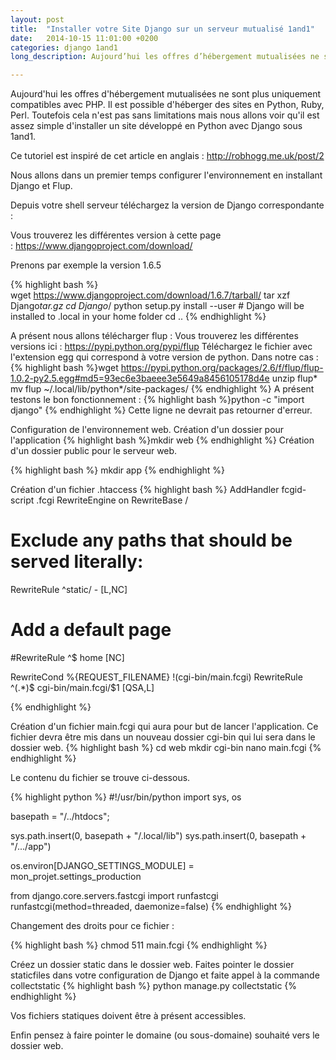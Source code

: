 ```yaml
---
layout: post
title:  "Installer votre Site Django sur un serveur mutualisé 1and1"
date:   2014-10-15 11:01:00 +0200
categories: django 1and1
long_description: Aujourd’hui les offres d’hébergement mutualisées ne sont plus uniquement compatibles avec PHP. Il est possible d’héberger des sites en Python, Ruby, Perl. Toutefois cela n’est pas sans limitations mais nous allons voir qu’il est assez simple d’installer un site développé en Python avec Django sous 1and1.

---
```

Aujourd'hui les offres d'hébergement mutualisées ne sont plus uniquement compatibles avec PHP. Il est possible d'héberger des sites en Python, Ruby, Perl. Toutefois cela n'est pas sans limitations mais nous allons voir qu'il est assez simple d'installer un site développé en Python avec Django sous 1and1.

Ce tutoriel est inspiré de cet article en anglais : http://robhogg.me.uk/post/2

Nous allons dans un premier temps configurer l'environnement en installant Django et Flup.

Depuis votre shell serveur téléchargez la version de Django correspondante :

Vous trouverez les différentes version à cette page : https://www.djangoproject.com/download/

Prenons par exemple la version 1.6.5

{% highlight bash %}
wget https://www.djangoproject.com/download/1.6.7/tarball/
tar xzf Django*tar.gz
cd Django*/
python setup.py install --user # Django will be installed to .local in your home folder
cd ..
{% endhighlight %}

A présent nous allons télécharger flup :
Vous trouverez les différentes versions ici : https://pypi.python.org/pypi/flup
Téléchargez le fichier avec l'extension egg qui correspond à votre version de python.
Dans notre cas :
{% highlight bash %}wget https://pypi.python.org/packages/2.6/f/flup/flup-1.0.2-py2.5.egg#md5=93ec6e3baeee3e5649a8456105178d4e
unzip flup*
mv flup ~/.local/lib/python*/site-packages/
{% endhighlight %}
A présent testons le bon fonctionnement :
{% highlight bash %}python -c "import django"
{% endhighlight %}
Cette ligne ne devrait pas retourner d'erreur.

Configuration de l'environnement web.
Création d'un dossier pour l'application
{% highlight bash %}mkdir web
{% endhighlight %}
Création d'un dossier public pour le serveur web.

{% highlight bash %}
mkdir app
{% endhighlight %}

Création d'un fichier .htaccess
{% highlight bash %}
AddHandler fcgid-script .fcgi
RewriteEngine on
RewriteBase /


# Exclude any paths that should be served literally:
RewriteRule     ^static/                -                       [L,NC]
# Add a default page
#RewriteRule    ^$                      home                    [NC]

RewriteCond %{REQUEST_FILENAME} !(cgi-bin/main.fcgi)
RewriteRule     ^(.*)$                  cgi-bin/main.fcgi/$1    [QSA,L]


{% endhighlight %}

Création d'un fichier main.fcgi qui aura pour but de lancer l'application. Ce fichier devra être mis dans un nouveau dossier cgi-bin qui lui sera dans le dossier web.
{% highlight bash %}
cd web
mkdir cgi-bin
nano main.fcgi
{% endhighlight %}

Le contenu du fichier se trouve ci-dessous.

{% highlight python %}
#!/usr/bin/python
import sys, os

basepath = "/../htdocs";

sys.path.insert(0, basepath + "/.local/lib")
sys.path.insert(0, basepath + "/.../app")

os.environ[DJANGO_SETTINGS_MODULE] = mon_projet.settings_production

from django.core.servers.fastcgi import runfastcgi
runfastcgi(method=threaded, daemonize=false)
{% endhighlight %}

Changement des droits pour ce fichier :

{% highlight bash %}
chmod 511 main.fcgi
{% endhighlight %}

Créez un dossier static dans le dossier web. Faites pointer le dossier staticfiles dans votre configuration de Django et faite appel à la commande collectstatic
{% highlight bash %}
python manage.py collectstatic
{% endhighlight %}


Vos fichiers statiques doivent être à présent accessibles.

Enfin pensez à faire pointer le domaine (ou sous-domaine) souhaité vers le dossier web.
